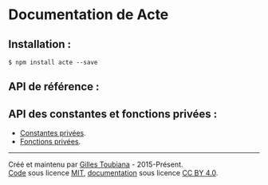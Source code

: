 # Documentation de Acte

## Installation :

```
$ npm install acte --save
```

## API de référence :

## API des constantes et fonctions privées :
- [Constantes privées](/blob/master/src/js/private/constants/README.md#constantes-privées-utilisées-dans-acte).
- [Fonctions privées](/blob/master/src/js/private/functions/README.md#fonctions-privées-utilisées-dans-acte).
* * *
Créé et maintenu par [Gilles Toubiana](https://github.com/gtoubiana/) - 2015-Présent.<br>
[Code](https://github.com/gtoubiana/acte) sous licence [MIT](https://github.com/gtoubiana/acte/blob/master/LICENSE), [documentation](https://github.com/gtoubiana/acte/blob/master/dist/README.md) sous licence [CC BY 4.0](https://creativecommons.org/licenses/by/4.0/deed.fr).
